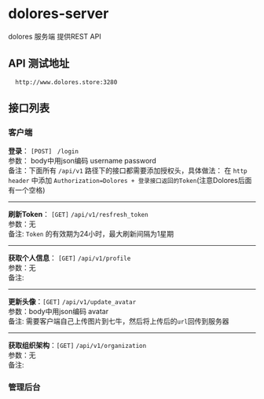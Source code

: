 # dolores-server

dolores 服务端 提供REST API

## API 测试地址
```
  http://www.dolores.store:3280
```

## 接口列表

### **客户端**

**登录**：  `[POST]`  ` /login`  
参数： body中用json编码 username password  
备注：下面所有 `/api/v1` 路径下的接口都需要添加授权头，具体做法：
在 `http header` 中添加 `Authorization=Dolores + 登录接口返回的Token`(注意Dolores后面有一个空格) 

----------
**刷新Token**： `[GET]`   `/api/v1/resfresh_token`  
参数：无  
备注: `Token` 的有效期为24小时，最大刷新间隔为1星期  

----------
**获取个人信息**： `[GET]`  `/api/v1/profile`  
参数：无  
备注:  

----------
**更新头像**：`[GET]` `/api/v1/update_avatar`  
参数：body中用json编码 avatar  
备注: 需要客户端自己上传图片到七牛，然后将上传后的`url`回传到服务器

----------
**获取组织架构**：`[GET]` `/api/v1/organization`  
参数：无  
备注:  

### **管理后台**
